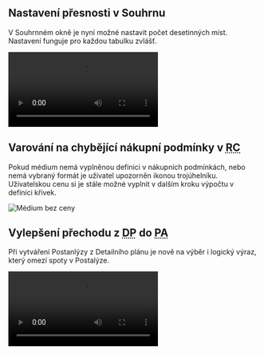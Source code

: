 ﻿---
categories: [fenix]
layout: fenix
---
## Nastavení přesnosti v Souhrnu
V Souhrnném okně je nyní možné nastavit počet desetinných míst. Nastavení funguje pro každou tabulku zvlášť.

<video src="{{site.url}}/data/pocetdesetinnych.mp4" type="video/mp4" controls>Vymazání textového obsahu</video>

## Varování na chybějící nákupní podmínky v <abbr title="Reachové křivky">RC</abbr>
Pokud médium nemá vyplněnou definici v nákupních podmínkách, nebo nemá vybraný formát je uživatel upozorněn ikonou trojúhelníku. Uživatelskou cenu si je stále možné vyplnit v dalším kroku výpočtu v definici křivek.

![Médium bez ceny]({{site.url}}/data/bezceny.png "Médium bez ceny")

## Vylepšení přechodu z <abbr title="Detailní plán">DP</abbr> do <abbr title="Postalýza">PA</abbr>
Při vytváření Postanlýzy z Detailního plánu je nově na výběr i logický výraz, který omezí spoty v Postalýze. 

<video src="{{site.url}}/data/DPtoPAlog.mp4" type="video/mp4" controls>Přechod z DP do PA</video>

